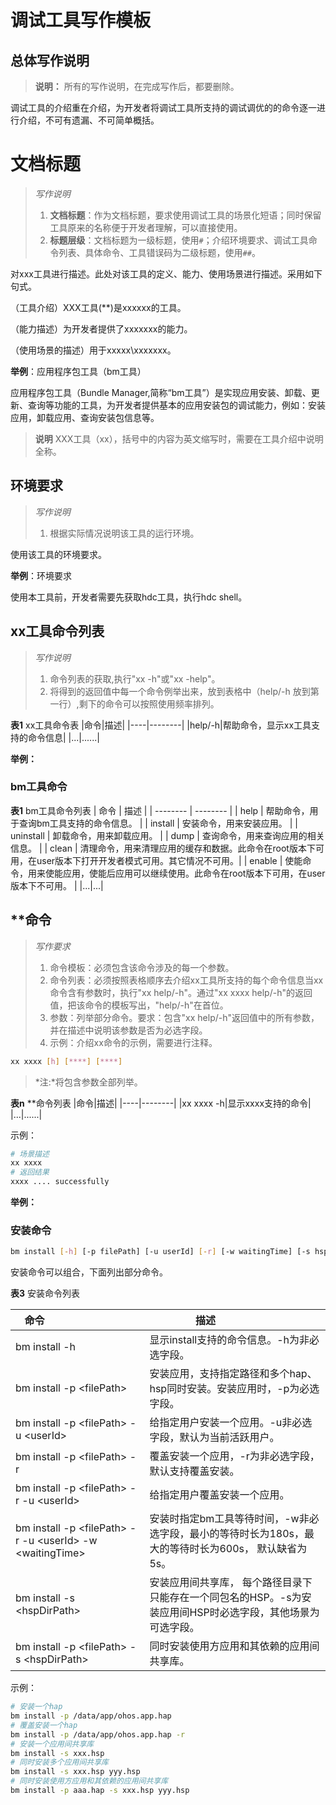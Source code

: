 # 调试工具写作模板

## 总体写作说明
> **说明：**
> 所有的写作说明，在完成写作后，都要删除。

调试工具的介绍重在介绍，为开发者将调试工具所支持的调试调优的的命令逐一进行介绍，不可有遗漏、不可简单概括。


# 文档标题
> *写作说明*
> 1. **文档标题**：作为文档标题，要求使用调试工具的场景化短语；同时保留工具原来的名称便于开发者理解，可以直接使用。
> 2. **标题层级**：文档标题为一级标题，使用`#`；介绍环境要求、调试工具命令列表、具体命令、工具错误码为二级标题，使用`##`。


对xxx工具进行描述。此处对该工具的定义、能力、使用场景进行描述。采用如下句式。

（工具介绍）XXX工具(**)是xxxxxx的工具。

（能力描述）为开发者提供了xxxxxxx的能力。

（使用场景的描述）用于xxxxx\xxxxxxx。

**举例**：应用程序包工具（bm工具）

应用程序包工具（Bundle Manager,简称“bm工具”）是实现应用安装、卸载、更新、查询等功能的工具，为开发者提供基本的应用安装包的调试能力，例如：安装应用，卸载应用、查询安装包信息等。
>**说明**
>XXX工具（xx），括号中的内容为英文缩写时，需要在工具介绍中说明全称。


## 环境要求

> *写作说明*
> 1. 根据实际情况说明该工具的运行环境。

使用该工具的环境要求。


**举例**：环境要求

使用本工具前，开发者需要先获取hdc工具，执行hdc shell。


## xx工具命令列表
> *写作说明*
>1. 命令列表的获取,执行"xx -h"或"xx -help"。
>2. 将得到的返回值中每一个命令例举出来，放到表格中（help/-h 放到第一行）,剩下的命令可以按照使用频率排列。

**表1** xx工具命令表
|命令|描述|
|----|--------|
|help/-h|帮助命令，显示xx工具支持的命令信息|
|...|......|


**举例：**
### bm工具命令
**表1** bm工具命令列表
| 命令 | 描述 |
| -------- | -------- |
| help | 帮助命令，用于查询bm工具支持的命令信息。 |
| install | 安装命令，用来安装应用。 |
| uninstall | 卸载命令，用来卸载应用。 |
| dump | 查询命令，用来查询应用的相关信息。 |
| clean | 清理命令，用来清理应用的缓存和数据。此命令在root版本下可用，在user版本下打开开发者模式可用。其它情况不可用。|
| enable | 使能命令，用来使能应用，使能后应用可以继续使用。此命令在root版本下可用，在user版本下不可用。 |
|...|...|


## **命令
>*写作要求*
>1. 命令模板：必须包含该命令涉及的每一个参数。
>2. 命令列表：必须按照表格顺序去介绍xx工具所支持的每个命令信息当xx命令含有参数时，执行"xx help/-h"。通过"xx xxxx help/-h"的返回值，把该命令的模板写出，"help/-h"在首位。
>3. 参数：列举部分命令。要求：包含"xx help/-h"返回值中的所有参数，并在描述中说明该参数是否为必选字段。
>4. 示例：介绍xx命令的示例，需要进行注释。

```bash
xx xxxx [h] [****] [****]
```
>*注:*将包含参数全部列举。

**表n** **命令列表
|命令|描述|
|----|--------|
|xx xxxx -h|显示xxxx支持的命令|
|...|......|

示例：

```bash
# 场景描述
xx xxxx 
# 返回结果
xxxx .... successfully
```
**举例：**
### 安装命令

```bash
bm install [-h] [-p filePath] [-u userId] [-r] [-w waitingTime] [-s hspDirPath]
```
安装命令可以组合，下面列出部分命令。


  **表3** 安装命令列表

| 命令                                | 描述                       |
| ----------------------------------- | -------------------------- |
| bm install -h | 显示install支持的命令信息。-h为非必选字段。 |
| bm install -p \<filePath\>    | 安装应用，支持指定路径和多个hap、hsp同时安装。安装应用时，-p为必选字段。 |
| bm install -p \<filePath\> -u \<userId\>   |给指定用户安装一个应用。-u非必选字段，默认为当前活跃用户。 |
| bm install -p \<filePath\> -r | 覆盖安装一个应用，-r为非必选字段，默认支持覆盖安装。 |
| bm install -p \<filePath\> -r -u \<userId\> | 给指定用户覆盖安装一个应用。 |
| bm install -p \<filePath\> -r -u \<userId\> -w \<waitingTime\> | 安装时指定bm工具等待时间，-w非必选字段，最小的等待时长为180s，最大的等待时长为600s， 默认缺省为5s。 |
| bm install -s \<hspDirPath\> | 安装应用间共享库， 每个路径目录下只能存在一个同包名的HSP。-s为安装应用间HSP时必选字段，其他场景为可选字段。 |
| bm install -p \<filePath\> -s \<hspDirPath\> | 同时安装使用方应用和其依赖的应用间共享库。 |



示例：
```bash
# 安装一个hap
bm install -p /data/app/ohos.app.hap
# 覆盖安装一个hap
bm install -p /data/app/ohos.app.hap -r
# 安装一个应用间共享库
bm install -s xxx.hsp
# 同时安装多个应用间共享库
bm install -s xxx.hsp yyy.hsp
# 同时安装使用方应用和其依赖的应用间共享库
bm install -p aaa.hap -s xxx.hsp yyy.hsp
```


